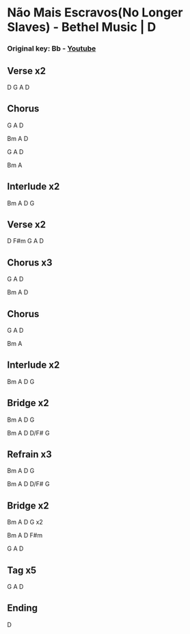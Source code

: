 # Não Mais Escravos(No Longer Slaves) - Bethel Music | D

### Original key: Bb - [Youtube](https://youtu.be/XxkNj5hcy5E?si=dDdYzny74uBCJB3x5Z9J8Q)

## Verse x2
D G A D

## Chorus
G A D

Bm A D

G A D

Bm A

## Interlude x2
Bm A D G

## Verse x2
D F#m G A D

## Chorus x3
G A D

Bm A D

## Chorus

G A D

Bm A

## Interlude x2
Bm A D G

## Bridge x2
Bm A D G

Bm A D D/F# G

## Refrain x3
Bm A D G

Bm A D D/F# G

## Bridge x2
Bm A D G x2

Bm A D F#m

G A D

## Tag x5
G A D

## Ending
D

